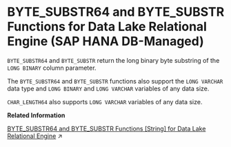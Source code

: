 <!-- loio64a8d386ab6e4cfab3bb175825ed3b04 -->

# BYTE\_SUBSTR64 and BYTE\_SUBSTR Functions for Data Lake Relational Engine \(SAP HANA DB-Managed\)

`BYTE_SUBSTR64` and `BYTE_SUBSTR` return the long binary byte substring of the `LONG BINARY` column parameter.



The `BYTE_SUBSTR64` and `BYTE_SUBSTR` functions also support the `LONG VARCHAR` data type and `LONG BINARY` and `LONG VARCHAR` variables of any data size.

`CHAR_LENGTH64` also supports `LONG VARCHAR` variables of any data size.

**Related Information**  


[BYTE_SUBSTR64 and BYTE_SUBSTR Functions \[String\] for Data Lake Relational Engine](https://help.sap.com/viewer/19b3964099384f178ad08f2d348232a9/2023_4_QRC/en-US/a539151584f210159a21b0dce081b459.html "BYTE_SUBSTR64 and BYTE_SUBSTR return the long binary byte substring of the LONG BINARY column parameter.") :arrow_upper_right:

